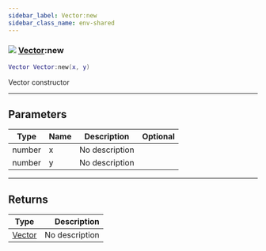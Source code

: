 ```yaml
---
sidebar_label: Vector:new
sidebar_class_name: env-shared
---
```


### ![](/img/wiki/shared.png) [Vector](../vector/README.md):new

```lua
Vector Vector:new(x, y)
```

Vector constructor<br/>

-----------------
## Parameters

| Type   | Name | Description | Optional |
| ------ | ---- | ----------- | -------: |
| number | x | No description |   |
| number | y | No description |   |

-----------------
## Returns

| Type   | Description |
| ------ | ----------: |
| [Vector](../vector/README.md) | No description |
